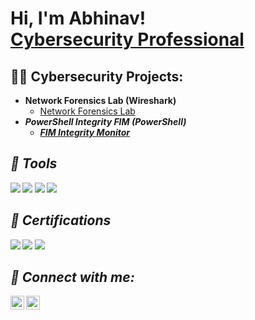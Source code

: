 <h1>Hi, I'm Abhinav! <br/><a href="https://www.linkedin.com/in/abh1navbiju/">Cybersecurity Professional</a>

<h2>🧑‍💻 Cybersecurity Projects:</h2>

- <b>Network Forensics Lab (Wireshark)</b>
  - [Network Forensics Lab](https://github.com/abhinavbiju/NetworkForensicsLab) <b><i>
- <b>PowerShell Integrity FIM (PowerShell)</b>
  - [FIM Integrity Monitor](https://github.com/abhinavbiju/PowerShell-Integrity-FIM) <b><i>

<h2> 🤳 Tools</h2>
<div>
    <img src="https://img.shields.io/badge/-Splunk-000000?&style=for-the-badge&logo=Splunk&logoColor=white" />
    <img src="https://img.shields.io/badge/-Wireshark-1679A7?&style=for-the-badge&logo=Wireshark&logoColor=white" />
    <img src="https://img.shields.io/badge/-Elastic-005571?&style=for-the-badge&logo=Elastic&logoColor=white" />
    <img src="https://img.shields.io/badge/-FortiSIEM-EE3124?&style=for-the-badge&logo=Fortinet&logoColor=white" />

</div>


<h2>📃 Certifications</h2>

<img src="https://img.shields.io/badge/-Security%2B-FF0000?&style=for-the-badge&logo=CompTIA&logoColor=white" />
<img src="https://img.shields.io/badge/-Fortinet%20Certified%20Associate-EE3124?&style=for-the-badge&logo=Fortinet&logoColor=white" />
<img src="https://img.shields.io/badge/-Google%20Cybersecurity%20Professional-4285F4?&style=for-the-badge&logo=Google&logoColor=white" />



<h2> 🤳 Connect with me:</h2>


[<img align="left" alt="JoshMadakor | LinkedIn" width="22px" src="https://cdn.jsdelivr.net/npm/simple-icons@v3/icons/linkedin.svg" />][linkedin]
[<img align="left" alt="JoshMadakor | LinkedIn" width="22px" src="https://cdn.jsdelivr.net/npm/simple-icons@v3/icons/medium.svg" />][medium]


[linkedin]: https://linkedin.com/in/abh1navbiju
[medium]: https://medium.com/@officialabhinavbiju


<!--
**joshmadakor1/joshmadakor1** is a ✨ _special_ ✨ repository because its `README.md` (this file) appears on your GitHub profile.

Here are some ideas to get you started:

- 🔭 I’m currently working on ...
- 🌱 I’m currently learning ...
- 👯 I’m looking to collaborate on ...
- 🤔 I’m looking for help with ...
- 💬 Ask me about ...
- 📫 How to reach me: ...
- 😄 Pronouns: ...
- ⚡ Fun fact: ...
-->
